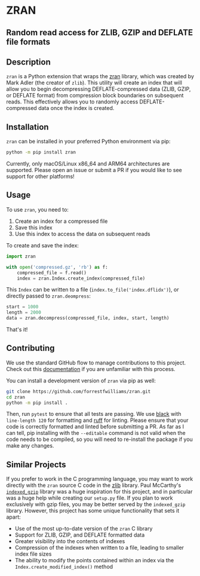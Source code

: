 # ZRAN

## Random read access for ZLIB, GZIP and DEFLATE file formats

## Description
`zran` is a Python extension that wraps the [zran](https://github.com/madler/zlib/blob/master/examples/zran.h) library, which was created by Mark Adler (the creator of `zlib`). This utility will create an index that will allow you to begin decompressing DEFLATE-compressed data (ZLIB, GZIP, or DEFLATE format) from compression block boundaries on subsequent reads. This effectively allows you to randomly access DEFLATE-compressed data once the index is created.

## Installation
`zran` can be installed in your preferred Python environment via pip:

```bash
python -m pip install zran
```

Currently, only macOS/Linux x86_64 and ARM64 architectures are supported. Please open an issue or submit a PR if you would like to see support for other platforms!

## Usage
To use `zran`, you need to:

1. Create an index for a compressed file
2. Save this index
3. Use this index to access the data on subsequent reads

To create and save the index:
```python
import zran

with open('compressed.gz', 'rb') as f:
    compressed_file = f.read()
    index = zran.Index.create_index(compressed_file)
```
This `Index` can be written to a file (`index.to_file('index.dflidx')`), or directly passed to `zran.deompress`:
```python
start = 1000
length = 2000
data = zran.decompress(compressed_file, index, start, length)
```

That's it!

## Contributing
We use the standard GitHub flow to manage contributions to this project. Check out this [documentation](https://docs.github.com/en/get-started/quickstart/github-flow) if you are unfamiliar with this process.

You can install a development version of `zran` via pip as well:
```bash
git clone https://github.com/forrestfwilliams/zran.git
cd zran
python -m pip install .
```
Then, run `pytest` to ensure that all tests are passing. We use [black](https://black.readthedocs.io/en/stable/) with `line-length 120` for formatting and [ruff](https://beta.ruff.rs/docs/) for linting. Please ensure that your code is correctly formatted and linted before submitting a PR. As far as I can tell, pip installing with the `--editable` command is not valid when the code needs to be compiled, so you will need to re-install the package if you make any changes.

## Similar Projects
If you prefer to work in the C programming language, you may want to work directly with the `zran` source C code in the [zlib](https://github.com/madler/zlib) library. Paul McCarthy's [`indexed_gzip`](https://github.com/pauldmccarthy/indexed_gzip) library was a huge inspiration for this project, and in particular was a huge help while creating our `setup.py` file. If you plan to work exclusively with gzip files, you may be better served by the `indexed_gzip` library. However, this project has some unique functionality that sets it apart:

* Use of the most up-to-date version of the `zran` C library
* Support for ZLIB, GZIP, and DEFLATE formatted data
* Greater visibility into the contents of indexes
* Compression of the indexes when written to a file, leading to smaller index file sizes
* The ability to modify the points contained within an index via the `Index.create_modified_index()` method

